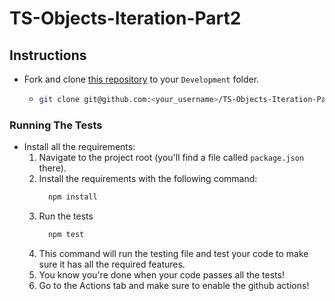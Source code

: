 # TS-Objects-Iteration-Part2

## Instructions

- Fork and clone [this repository](https://github.com/JoinCODED/TS-Objects-Iteration-Part2) to your `Development` folder.
  - ```bash
    git clone git@github.com:<your_username>/TS-Objects-Iteration-Part2.git
    ```

### Running The Tests

- Install all the requirements:
  1.  Navigate to the project root (you'll find a file called `package.json` there).
  2.  Install the requirements with the following command:
      ```bash
        npm install
      ```
  3.  Run the tests
      ```bash
        npm test
      ```
  4.  This command will run the testing file and test your code to make sure it has all the required features.
  5.  You know you're done when your code passes all the tests!
  6.  Go to the Actions tab and make sure to enable the github actions!
